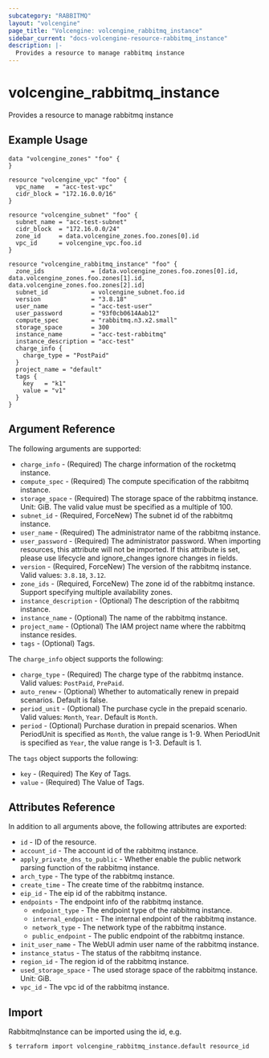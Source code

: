```yaml
---
subcategory: "RABBITMQ"
layout: "volcengine"
page_title: "Volcengine: volcengine_rabbitmq_instance"
sidebar_current: "docs-volcengine-resource-rabbitmq_instance"
description: |-
  Provides a resource to manage rabbitmq instance
---
```

# volcengine_rabbitmq_instance
Provides a resource to manage rabbitmq instance
## Example Usage
```hcl
data "volcengine_zones" "foo" {
}

resource "volcengine_vpc" "foo" {
  vpc_name   = "acc-test-vpc"
  cidr_block = "172.16.0.0/16"
}

resource "volcengine_subnet" "foo" {
  subnet_name = "acc-test-subnet"
  cidr_block  = "172.16.0.0/24"
  zone_id     = data.volcengine_zones.foo.zones[0].id
  vpc_id      = volcengine_vpc.foo.id
}

resource "volcengine_rabbitmq_instance" "foo" {
  zone_ids             = [data.volcengine_zones.foo.zones[0].id, data.volcengine_zones.foo.zones[1].id, data.volcengine_zones.foo.zones[2].id]
  subnet_id            = volcengine_subnet.foo.id
  version              = "3.8.18"
  user_name            = "acc-test-user"
  user_password        = "93f0cb0614Aab12"
  compute_spec         = "rabbitmq.n3.x2.small"
  storage_space        = 300
  instance_name        = "acc-test-rabbitmq"
  instance_description = "acc-test"
  charge_info {
    charge_type = "PostPaid"
  }
  project_name = "default"
  tags {
    key   = "k1"
    value = "v1"
  }
}
```
## Argument Reference
The following arguments are supported:
* `charge_info` - (Required) The charge information of the rocketmq instance.
* `compute_spec` - (Required) The compute specification of the rabbitmq instance.
* `storage_space` - (Required) The storage space of the rabbitmq instance. Unit: GiB. The valid value must be specified as a multiple of 100.
* `subnet_id` - (Required, ForceNew) The subnet id of the rabbitmq instance.
* `user_name` - (Required) The administrator name of the rabbitmq instance.
* `user_password` - (Required) The administrator password. When importing resources, this attribute will not be imported. If this attribute is set, please use lifecycle and ignore_changes ignore changes in fields.
* `version` - (Required, ForceNew) The version of the rabbitmq instance. Valid values: `3.8.18`, `3.12`.
* `zone_ids` - (Required, ForceNew) The zone id of the rabbitmq instance. Support specifying multiple availability zones.
* `instance_description` - (Optional) The description of the rabbitmq instance.
* `instance_name` - (Optional) The name of the rabbitmq instance.
* `project_name` - (Optional) The IAM project name where the rabbitmq instance resides.
* `tags` - (Optional) Tags.

The `charge_info` object supports the following:

* `charge_type` - (Required) The charge type of the rabbitmq instance. Valid values: `PostPaid`, `PrePaid`.
* `auto_renew` - (Optional) Whether to automatically renew in prepaid scenarios. Default is false.
* `period_unit` - (Optional) The purchase cycle in the prepaid scenario. Valid values: `Month`, `Year`. Default is `Month`.
* `period` - (Optional) Purchase duration in prepaid scenarios. When PeriodUnit is specified as `Month`, the value range is 1-9. When PeriodUnit is specified as `Year`, the value range is 1-3. Default is 1.

The `tags` object supports the following:

* `key` - (Required) The Key of Tags.
* `value` - (Required) The Value of Tags.

## Attributes Reference
In addition to all arguments above, the following attributes are exported:
* `id` - ID of the resource.
* `account_id` - The account id of the rabbitmq instance.
* `apply_private_dns_to_public` - Whether enable the public network parsing function of the rabbitmq instance.
* `arch_type` - The type of the rabbitmq instance.
* `create_time` - The create time of the rabbitmq instance.
* `eip_id` - The eip id of the rabbitmq instance.
* `endpoints` - The endpoint info of the rabbitmq instance.
    * `endpoint_type` - The endpoint type of the rabbitmq instance.
    * `internal_endpoint` - The internal endpoint of the rabbitmq instance.
    * `network_type` - The network type of the rabbitmq instance.
    * `public_endpoint` - The public endpoint of the rabbitmq instance.
* `init_user_name` - The WebUI admin user name of the rabbitmq instance.
* `instance_status` - The status of the rabbitmq instance.
* `region_id` - The region id of the rabbitmq instance.
* `used_storage_space` - The used storage space of the rabbitmq instance. Unit: GiB.
* `vpc_id` - The vpc id of the rabbitmq instance.


## Import
RabbitmqInstance can be imported using the id, e.g.
```
$ terraform import volcengine_rabbitmq_instance.default resource_id
```

